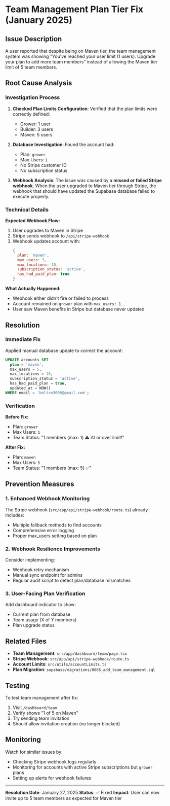# Team Management Plan Tier Fix (January 2025)

## Issue Description

A user reported that despite being on Maven tier, the team management system was showing "You've reached your user limit (1 users). Upgrade your plan to add more team members" instead of allowing the Maven tier limit of 5 team members.

## Root Cause Analysis

### Investigation Process

1. **Checked Plan Limits Configuration**: Verified that the plan limits were correctly defined:
   - Grower: 1 user
   - Builder: 3 users  
   - Maven: 5 users

2. **Database Investigation**: Found the account had:
   - Plan: `grower`
   - Max Users: `1`
   - No Stripe customer ID
   - No subscription status

3. **Webhook Analysis**: The issue was caused by a **missed or failed Stripe webhook**. When the user upgraded to Maven tier through Stripe, the webhook that should have updated the Supabase database failed to execute properly.

### Technical Details

**Expected Webhook Flow:**
1. User upgrades to Maven in Stripe
2. Stripe sends webhook to `/api/stripe-webhook`
3. Webhook updates account with:
   ```javascript
   {
     plan: 'maven',
     max_users: 5,
     max_locations: 10,
     subscription_status: 'active',
     has_had_paid_plan: true
   }
   ```

**What Actually Happened:**
- Webhook either didn't fire or failed to process
- Account remained on `grower` plan with `max_users: 1`
- User saw Maven benefits in Stripe but database never updated

## Resolution

### Immediate Fix

Applied manual database update to correct the account:

```sql
UPDATE accounts SET
  plan = 'maven',
  max_users = 5,
  max_locations = 10,
  subscription_status = 'active',
  has_had_paid_plan = true,
  updated_at = NOW()
WHERE email = 'boltro3000@gmail.com';
```

### Verification

**Before Fix:**
- Plan: `grower`
- Max Users: `1`
- Team Status: "1 members (max: 1) ⚠️ At or over limit!"

**After Fix:**
- Plan: `maven`
- Max Users: `5`
- Team Status: "1 members (max: 5) ✅"

## Prevention Measures

### 1. Enhanced Webhook Monitoring

The Stripe webhook (`src/app/api/stripe-webhook/route.ts`) already includes:
- Multiple fallback methods to find accounts
- Comprehensive error logging
- Proper max_users setting based on plan

### 2. Webhook Resilience Improvements

Consider implementing:
- Webhook retry mechanism
- Manual sync endpoint for admins
- Regular audit script to detect plan/database mismatches

### 3. User-Facing Plan Verification

Add dashboard indicator to show:
- Current plan from database
- Team usage (X of Y members)
- Plan upgrade status

## Related Files

- **Team Management**: `src/app/dashboard/team/page.tsx`
- **Stripe Webhook**: `src/app/api/stripe-webhook/route.ts`
- **Account Limits**: `src/utils/accountLimits.ts`
- **Plan Migration**: `supabase/migrations/0085_add_team_management.sql`

## Testing

To test team management after fix:
1. Visit `/dashboard/team`
2. Verify shows "1 of 5 on Maven"
3. Try sending team invitation
4. Should allow invitation creation (no longer blocked)

## Monitoring

Watch for similar issues by:
- Checking Stripe webhook logs regularly
- Monitoring for accounts with active Stripe subscriptions but `grower` plans
- Setting up alerts for webhook failures

---

**Resolution Date**: January 27, 2025
**Status**: ✅ Fixed
**Impact**: User can now invite up to 5 team members as expected for Maven tier 